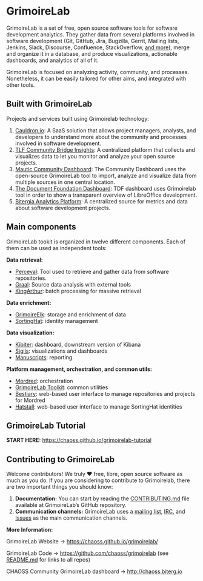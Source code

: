 # GrimoireLab

GrimoireLab is a set of free, open source software tools for software development analytics. They gather data from several platforms involved in software development (Git, GitHub, Jira, Bugzilla, Gerrit, Mailing lists, Jenkins, Slack, Discourse, Confluence, StackOverflow, [and more](https://chaoss.github.io/grimoirelab/)), merge and organize it in a database, and produce visualizations, actionable dashboards, and analytics of all of it.  

GrimoireLab is focused on analyzing activity, community, and processes. Nonetheless, it can be easily tailored for other aims, and integrated with other tools.

## Built with GrimoireLab

Projects and services built using Grimoirelab technology:

1. [Cauldron.io](https://cauldron.io/): A SaaS solution that allows project managers, analysts, and developers to understand more about the community and processes involved in software development. 
2. [TLF Community Bridge Insights](https://lfanalytics.io/projects): A centralized platform that collects and visualizes data to let you monitor and analyze your open source projects.
3. [Mautic Community Dashboard](https://dashboard.mautic.org/): The Community Dashboard uses the open-source GrimoireLab tool to import, analyze and visualize data from multiple sources in one central location.
4. [The Document Foundation Dashboard](https://dashboard.documentfoundation.org/): TDF dashboard uses Grimoirelab tool in order to show a transparent overview of LibreOffice development.
5. [Bitergia Analytics Platform](https://bitergia.com/bitergia-analytics/): A centralized source for metrics and data about software development projects.

## Main components

GrimoireLab tookit is organized in twelve different components. Each of them can be used as independent tools:

**Data retrieval:**

* [Perceval](https://github.com/chaoss/grimoirelab-perceval): Tool used to retrieve and gather data from software repositories.
* [Graal](https://github.com/chaoss/grimoirelab-graal): Source data analysis with external tools
* [KingArthur](https://github.com/chaoss/grimoirelab-kingarthur): batch processing for massive retrieval

**Data enrichment:**

* [GrimoireElk](https://github.com/chaoss/grimoirelab-elk): storage and enrichment of data
* [SortingHat](https://github.com/chaoss/grimoirelab-sortinghat): identity management

**Data visualization:** 

* [Kibiter](https://github.com/chaoss/grimoirelab-kibiter): dashboard, downstream version of Kibana
* [Sigils](https://github.com/chaoss/grimoirelab-sigils): visualizations and dashboards
* [Manuscripts](https://github.com/chaoss/grimoirelab-manuscripts): reporting

**Platform management, orchestration, and common utils:**

* [Mordred](https://github.com/chaoss/grimoirelab-mordred): orchestration
* [GrimoireLab Toolkit](https://github.com/chaoss/grimoirelab-toolkit): common utilities
* [Bestiary](https://github.com/chaoss/grimoirelab-bestiary): web-based user interface to manage repositories and projects for Mordred
* [Hatstall](https://github.com/chaoss/grimoirelab-hatstall): web-based user interface to manage SortingHat identities

## GrimoireLab Tutorial

**START HERE:** https://chaoss.github.io/grimoirelab-tutorial

## Contributing to GrimoireLab

Welcome contributors! We truly ♥ free, libre, open source software as much as you do. If you are considering to contribute to Grimoirelab, there are two important things you should know:

1. **Documentation:** You can start by reading the [CONTRIBUTING.md](https://github.com/chaoss/grimoirelab/blob/master/CONTRIBUTING.md) file available at GrimoireLab’s GitHub repository.
2. **Communication channels:** GrimoireLab uses a [mailing list](https://lists.linuxfoundation.org/mailman/listinfo/grimoirelab-discussions), [IRC](http://webchat.freenode.net/?channels=GrimoireLab), and [Issues](https://github.com/chaoss/grimoirelab/issues) as the main communication channels. 

**More Information:**

GrimoireLab Website → https://chaoss.github.io/grimoirelab/

GrimoireLab Code → https://github.com/chaoss/grimoirelab (see [README.md](https://github.com/chaoss/grimoirelab/blob/master/README.md) for links to all repos)

CHAOSS Community GrimoireLab dashboard → http://chaoss.biterg.io

